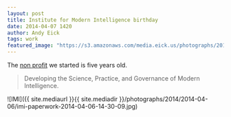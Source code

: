 ```yaml
---
layout: post
title: Institute for Modern Intelligence birthday
date: 2014-04-07 1420
author: Andy Eick
tags: work
featured_image: "https://s3.amazonaws.com/media.eick.us/photographs/2014/2014-04-06/imi-paperwork-2014-04-06-14-30-09.jpg"
---
```

The [non profit](http://imintel.org) we started is five years old.

> Developing the Science, Practice, and Governance of Modern Intelligence.

![IMI]({{ site.mediaurl }}{{ site.mediadir }}/photographs/2014/2014-04-06/imi-paperwork-2014-04-06-14-30-09.jpg)


